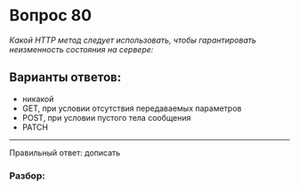 # Вопрос 80
_Какой HTTP метод следует использовать, чтобы гарантировать неизменность состояния на сервере:_

## Варианты ответов:

- никакой
- GET, при условии отсутствия передаваемых параметров
- POST, при условии пустого тела сообщения
- PATCH

___

Правильный ответ: дописать

### Разбор: